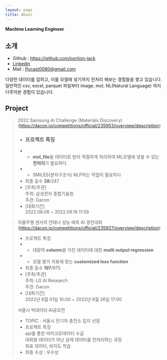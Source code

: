 ```yaml
---
layout: page
title: About
---
```


**Machine Learning Engineer**

## 소개
- Github : https://github.com/portion-jack
- [Linkedin](https://www.linkedin.com/in/jack-kim-42aa79239/)
- Mail : flycast0080@gmail.com

다양한 데이터를 접하고, 이를 모델에 넣기까지 전처리 해보는 경험들을 쌓고 있습니다.
일반적인 csv, excel, parquet 파일부터 image, mol, NL(Natural Language) 까지
다루어본 경험이 있습니다.

## Project
>2022 Samsung AI Challenge (Materials Discovery) <br/>
(https://dacon.io/competitions/official/235953/overview/description)
> - ### 프로젝트 특징<br/>
>- -  **mol_file**을 데이터로 받아 적절하게 처리하여 ML모델에 넣을 수 있는 **전처리**가 필요하다.<br/>
>- -  SMILES(분자구조식) NLP하는 작업이 필요하다
> - 최종 등수 **28**/247
> - [주최/주관]<br/>
> 주최: 삼성전자 종합기술원<br/>
> 주관: Dacon<br/>
> - [대회기간]<br/>
> 2022.08.08 ~ 2022.09.16 11:59

> 자율주행 센서의 안테나 성능 예측 AI 경진대회
(https://dacon.io/competitions/official/235927/overview/description)
> - 프로젝트 특징<br/>
> - - 대량의 **column**을 가진 데이터에 대한 **multi output regression**<br/>
> - - 모델 평가 지표에 맞는 **customized loss function**
> - 최종 등수 **197**/975
> - [주최/주관]<br/>
> 주최: LG AI Research<br/>
> 주관: Dacon<br/>
> - [대회기간]<br/>
> 2022년 8월 01일 10:00 ~ 2022년 8월 26일 17:00

> 서울시 빅데이터 AI공모전
> - TOPIC : 서울시 전기차 충전소 입지 선정<br/>
> - 프로젝트 특징<br/>
> api를 통한 마이크로데이터 수급 <br/>
> 대회용 데이터가 아닌 실제 데이터를 전처리하는 과정<br/>
> 좌표 데이터, 비지도 학습
> - 최종 수상 : 우수상


